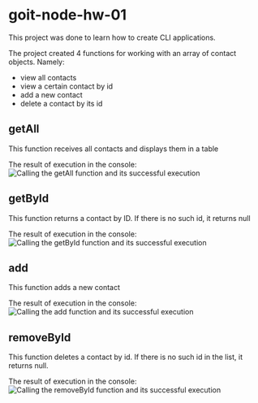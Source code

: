 # goit-node-hw-01

This project was done to learn how to create CLI applications.

The project created 4 functions for working with an array of contact objects. Namely:

- view all contacts
- view a certain contact by id
- add a new contact
- delete a contact by its id

## getAll

This function receives all contacts and displays them in a table

The result of execution in the console:
![Calling the getAll function and its successful execution](https://ibb.co/nfpknmJ)

## getById

This function returns a contact by ID. If there is no such id, it returns null

The result of execution in the console:
![Calling the getById function and its successful execution](https://ibb.co/0254rM5)

## add

This function adds a new contact

The result of execution in the console:
![Calling the add function and its successful execution](https://ibb.co/gF3S2Qt)

## removeById

This function deletes a contact by id. If there is no such id in the list, it returns null.

The result of execution in the console:
![Calling the removeById function and its successful execution](https://ibb.co/sFZ94yR)
